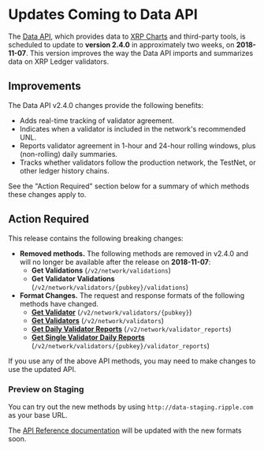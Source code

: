 # Updates Coming to Data API

The [Data API](https://developers.ripple.com/data-api.html), which provides data to [XRP Charts](https://xrpcharts.ripple.com/) and third-party tools, is scheduled to update to **version 2.4.0** in approximately two weeks, on **2018-11-07**. This version improves the way the Data API imports and summarizes data on XRP Ledger validators.


## Improvements

The Data API v2.4.0 changes provide the following benefits:

- Adds real-time tracking of validator agreement.
- Indicates when a validator is included in the network's recommended UNL.
- Reports validator agreement in 1-hour and 24-hour rolling windows, plus (non-rolling) daily summaries.
- Tracks whether validators follow the production network, the TestNet, or other ledger history chains.

See the "Action Required" section below for a summary of which methods these changes apply to.

## Action Required

This release contains the following breaking changes:

- **Removed methods.** The following methods are removed in v2.4.0 and will no longer be available after the release on **2018-11-07**:
    - **Get Validations** (`/v2/network/validations`)
    - **Get Validator Validations** (`/v2/network/validators/{pubkey}/validations`)
- **Format Changes.** The request and response formats of the following methods have changed.
    - **[Get Validator](https://developers.ripple.com/data-api.html#get-validator)** (`/v2/network/validators/{pubkey}`)
    - **[Get Validators](https://developers.ripple.com/data-api.html#get-validators)** (`/v2/network/validators`)
    - **[Get Daily Validator Reports](https://developers.ripple.com/data-api.html#get-daily-validator-reports)** (`/v2/network/validator_reports`)
    - **[Get Single Validator Daily Reports](https://developers.ripple.com/data-api.html#get-single-validator-reports)** (`/v2/network/validators/{pubkey}/validator_reports`)

If you use any of the above API methods, you may need to make changes to use the updated API.

### Preview on Staging

You can try out the new methods by using `http://data-staging.ripple.com` as your base URL.

The [API Reference documentation](https://developers.ripple.com/data-api.html) will be updated with the new formats soon.